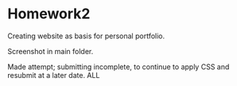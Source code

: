 # Homework2

Creating website as basis for personal portfolio.

Screenshot in main folder.

Made attempt; submitting incomplete, to continue to apply CSS and resubmit at a later date. ALL
